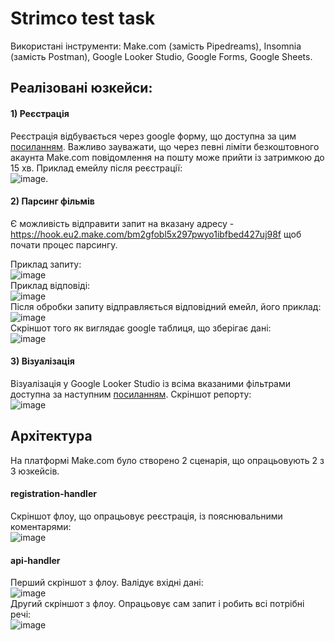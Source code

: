 # Strimco test task

Використані інструменти: Make.com (замість Pipedreams), Insomnia (замість Postman), Google Looker Studio, Google Forms, Google Sheets.

## Реалізовані юзкейси:
#### 1) Реєстрація
Реєстрація відбувається через google форму, що доступна за цим [посиланням](https://forms.gle/XaqqFu3t8xHJLMBD6). Важливо зауважати, що через певні ліміти безкоштовного акаунта Make.com повідомлення на пошту може прийти із затримкою до 15 хв. 
Приклад емейлу після реєстрації:</br> ![image](https://github.com/user-attachments/assets/548a8c22-807a-4cd7-9c06-d9286e3ccaca).

#### 2) Парсинг фільмів
Є можливість відправити запит на вказану адресу - https://hook.eu2.make.com/bm2gfobl5x297pwyo1ibfbed427uj98f щоб почати процес парсингу.

Приклад запиту:</br> ![image](https://github.com/user-attachments/assets/48810802-f9c2-404d-a2f9-073ae3dd98d5) </br>
Приклад відповіді:</br> ![image](https://github.com/user-attachments/assets/c2240699-c77b-4bf0-9a92-e165989bcb20) </br>
Після обробки запиту відправляється відповідний емейл, його приклад:</br> ![image](https://github.com/user-attachments/assets/0a3e3115-8cea-46a7-858d-7b59cc90f62b) </br>
Скріншот того як виглядає google таблиця, що зберігає дані:</br> ![image](https://github.com/user-attachments/assets/a16ce0ff-ccdb-4d59-8043-3b620750c5ba)

#### 3) Візуалізація
Візуалізація у Google Looker Studio із всіма вказаними фільтрами доступна за наступним [посиланням](https://lookerstudio.google.com/reporting/9506afaa-e6d8-4b67-bd7e-77168145867e).
Скріншот репорту:</br> ![image](https://github.com/user-attachments/assets/0a833c43-fa1e-4c13-be97-2effa2032c2b)


## Архітектура
На платформі Make.com було створено 2 сценарія, що опрацьовують 2 з 3 юзкейсів.
#### registration-handler
Скріншот флоу, що опрацьовує реєстрація, із пояснювальними коментарями:</br>
![image](https://github.com/user-attachments/assets/2bdea72a-0bf7-4703-8bde-22bfffe46bb9)

#### api-handler
Перший скріншот з флоу. Валідує вхідні дані: </br> ![image](https://github.com/user-attachments/assets/d1767f05-f003-4b77-bcce-0fdd539c3063) </br>
Другий скріншот з флоу. Опрацьовує сам запит і робить всі потрібні речі: </br> ![image](https://github.com/user-attachments/assets/83902432-0807-49dc-8128-74f6deeef883)
